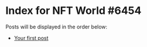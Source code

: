# Index for NFT World #6454
Posts will be displayed in the order below:

- [Your first post](./001-first.md)

